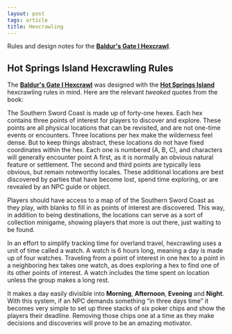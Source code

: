 ```yaml
---
layout: post
tags: article
title: Hexcrawling
---
```


Rules and design notes for the [**Baldur's Gate I Hexcrawl**](https://saltygoo.github.io/2024/12/31/BGHex/).

## Hot Springs Island Hexcrawling Rules

The [**Baldur's Gate I Hexcrawl**](https://saltygoo.github.io/2024/12/31/BGHex/) was designed with the [**Hot Springs Island**](https://shop.swordfishislands.com/the-dark-of-hot-springs-island/) hexcrawling rules in mind. Here are the relevant _tweaked_ quotes from the book:

The Southern Sword Coast is made up of forty-one hexes. Each hex contains three points of interest for players to discover and explore. These points are all physical locations that can be revisited, and are not one-time events or encounters. Three locations per hex make the wilderness feel dense. But to keep things abstract, these locations do not have fixed coordinates within the hex. Each one is numbered (A, B, C), and characters will generally encounter point A first, as it is normally an obvious natural feature or settlement. The second and third points are typically less obvious, but remain noteworthy locales. These additional locations are best discovered by parties that have become lost, spend time exploring, or are revealed by an NPC guide or object.

Players should have access to a map of of the Southern Sword Coast as they play, with blanks to fill in as points of interest are discovered. This way, in addition to being destinations, the locations can serve as a sort of collection minigame, showing players that more is out there, just waiting to be found.

In an effort to simplify tracking time for overland travel, hexcrawling uses a unit of time called a watch. A watch is 6 hours long, meaning a day is made up of four watches. Traveling from a point of interest in one hex to a point in a neighboring hex takes one watch, as does exploring a hex to find one of its other points of interest. A watch includes the time spent on location unless the group makes a long rest.

It makes a day easily divisible into **Morning**, **Afternoon**, **Evening** and **Night**. With this system, if an NPC demands something “in three days time” it becomes very simple to set up three stacks of six poker chips and show the players their deadline. Removing those chips one at a time as they make decisions and discoveries will prove to be an amazing motivator.
